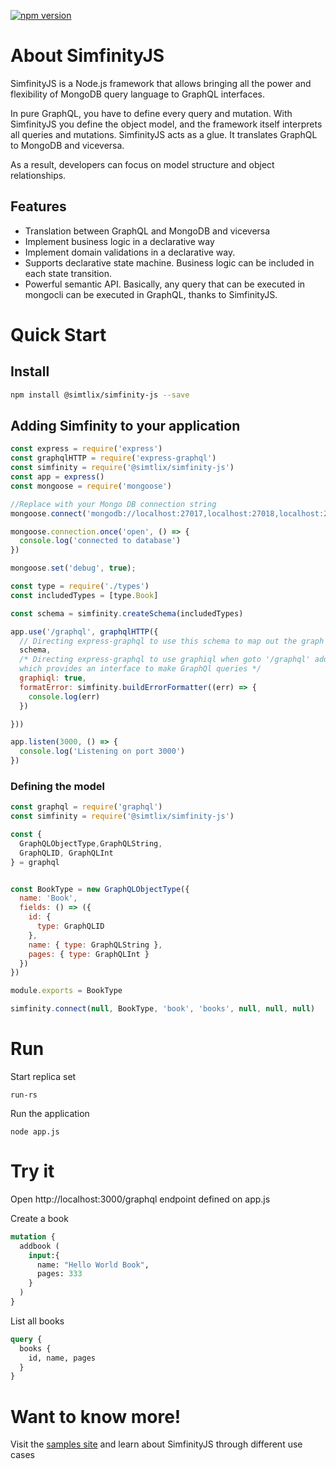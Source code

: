 

[![npm version](https://badge.fury.io/js/%40simtlix%2Fsimfinity-js.svg)](https://badge.fury.io/js/%40simtlix%2Fsimfinity-js)

# About SimfinityJS
SimfinityJS is a Node.js framework that allows bringing all the power and flexibility of MongoDB query language to GraphQL interfaces. 

In pure GraphQL, you have to define every query and mutation. With SimfinityJS you define the object model, and the framework itself interprets all queries and mutations. SimfinityJS acts as a glue. It translates GraphQL to MongoDB and viceversa. 

As a result, developers can focus on model structure and object relationships. 

## Features
- Translation between GraphQL and MongoDB and viceversa
- Implement business logic in a declarative way
- Implement domain validations in a declarative way. 
- Supports declarative state machine. Business logic can be included in each state transition. 
- Powerful semantic API. Basically, any query that can be executed in mongocli can be executed in GraphQL, thanks to SimfinityJS.



# Quick Start
## Install
```bash
npm install @simtlix/simfinity-js --save
```

## Adding Simfinity to your application

```javascript
const express = require('express')
const graphqlHTTP = require('express-graphql')
const simfinity = require('@simtlix/simfinity-js')
const app = express()
const mongoose = require('mongoose')

//Replace with your Mongo DB connection string
mongoose.connect('mongodb://localhost:27017,localhost:27018,localhost:27019/example2', { replicaSet: 'rs', useNewUrlParser: true, useUnifiedTopology: true })

mongoose.connection.once('open', () => {
  console.log('connected to database')
})

mongoose.set('debug', true);

const type = require('./types')
const includedTypes = [type.Book]

const schema = simfinity.createSchema(includedTypes)

app.use('/graphql', graphqlHTTP({
  // Directing express-graphql to use this schema to map out the graph
  schema,
  /* Directing express-graphql to use graphiql when goto '/graphql' address in the browser
  which provides an interface to make GraphQl queries */
  graphiql: true,
  formatError: simfinity.buildErrorFormatter((err) => {
    console.log(err)
  })

}))

app.listen(3000, () => {
  console.log('Listening on port 3000')
})
```


### Defining the model

```javascript
const graphql = require('graphql')
const simfinity = require('@simtlix/simfinity-js')

const {
  GraphQLObjectType,GraphQLString,
  GraphQLID, GraphQLInt
} = graphql


const BookType = new GraphQLObjectType({
  name: 'Book',
  fields: () => ({
    id: {
      type: GraphQLID
    },
    name: { type: GraphQLString },
    pages: { type: GraphQLInt }
  })
})

module.exports = BookType

simfinity.connect(null, BookType, 'book', 'books', null, null, null)
```


# Run 
Start replica set

`run-rs`

Run the application

`node app.js`



# Try it

Open http://localhost:3000/graphql endpoint defined on app.js


Create a book
```graphql
mutation {
  addbook (	
    input:{
      name: "Hello World Book",
      pages: 333
    }
  ) 
}
```


List all books
```graphql
query {
  books {
    id, name, pages
  }
}
```


# Want to know more! 
Visit the [samples site](https://github.com/simtlix/simfinity.js-samples) and learn about SimfinityJS through different use cases


